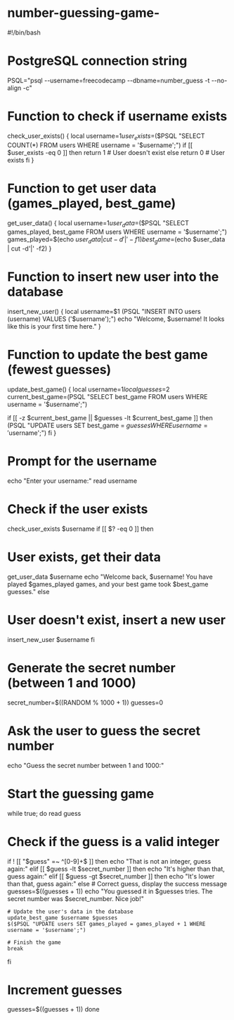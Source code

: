 # number-guessing-game-
#!/bin/bash

# PostgreSQL connection string
PSQL="psql --username=freecodecamp --dbname=number_guess -t --no-align -c"

# Function to check if username exists
check_user_exists() {
  local username=$1
  user_exists=$($PSQL "SELECT COUNT(*) FROM users WHERE username = '$username';")
  if [[ $user_exists -eq 0 ]]
  then
    return 1  # User doesn't exist
  else
    return 0  # User exists
  fi
}

# Function to get user data (games_played, best_game)
get_user_data() {
  local username=$1
  user_data=$($PSQL "SELECT games_played, best_game FROM users WHERE username = '$username';")
  games_played=$(echo $user_data | cut -d'|' -f1)
  best_game=$(echo $user_data | cut -d'|' -f2)
}

# Function to insert new user into the database
insert_new_user() {
  local username=$1
  $($PSQL "INSERT INTO users (username) VALUES ('$username');")
  echo "Welcome, $username! It looks like this is your first time here."
}

# Function to update the best game (fewest guesses)
update_best_game() {
  local username=$1
  local guesses=$2
  current_best_game=$($PSQL "SELECT best_game FROM users WHERE username = '$username';")
  
  if [[ -z $current_best_game || $guesses -lt $current_best_game ]]
  then
    $($PSQL "UPDATE users SET best_game = $guesses WHERE username = '$username';")
  fi
}

# Prompt for the username
echo "Enter your username:"
read username

# Check if the user exists
check_user_exists $username
if [[ $? -eq 0 ]]
then
  # User exists, get their data
  get_user_data $username
  echo "Welcome back, $username! You have played $games_played games, and your best game took $best_game guesses."
else
  # User doesn't exist, insert a new user
  insert_new_user $username
fi

# Generate the secret number (between 1 and 1000)
secret_number=$((RANDOM % 1000 + 1))
guesses=0

# Ask the user to guess the secret number
echo "Guess the secret number between 1 and 1000:"

# Start the guessing game
while true; do
  read guess

  # Check if the guess is a valid integer
  if ! [[ "$guess" =~ ^[0-9]+$ ]]
  then
    echo "That is not an integer, guess again:"
  elif [[ $guess -lt $secret_number ]]
  then
    echo "It's higher than that, guess again:"
  elif [[ $guess -gt $secret_number ]]
  then
    echo "It's lower than that, guess again:"
  else
    # Correct guess, display the success message
    guesses=$((guesses + 1))
    echo "You guessed it in $guesses tries. The secret number was $secret_number. Nice job!"
    
    # Update the user's data in the database
    update_best_game $username $guesses
    $($PSQL "UPDATE users SET games_played = games_played + 1 WHERE username = '$username';")
    
    # Finish the game
    break
  fi

  # Increment guesses
  guesses=$((guesses + 1))
done
